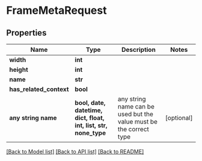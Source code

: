 # FrameMetaRequest


## Properties
Name | Type | Description | Notes
------------ | ------------- | ------------- | -------------
**width** | **int** |  | 
**height** | **int** |  | 
**name** | **str** |  | 
**has_related_context** | **bool** |  | 
**any string name** | **bool, date, datetime, dict, float, int, list, str, none_type** | any string name can be used but the value must be the correct type | [optional]

[[Back to Model list]](../README.md#documentation-for-models) [[Back to API list]](../README.md#documentation-for-api-endpoints) [[Back to README]](../README.md)


